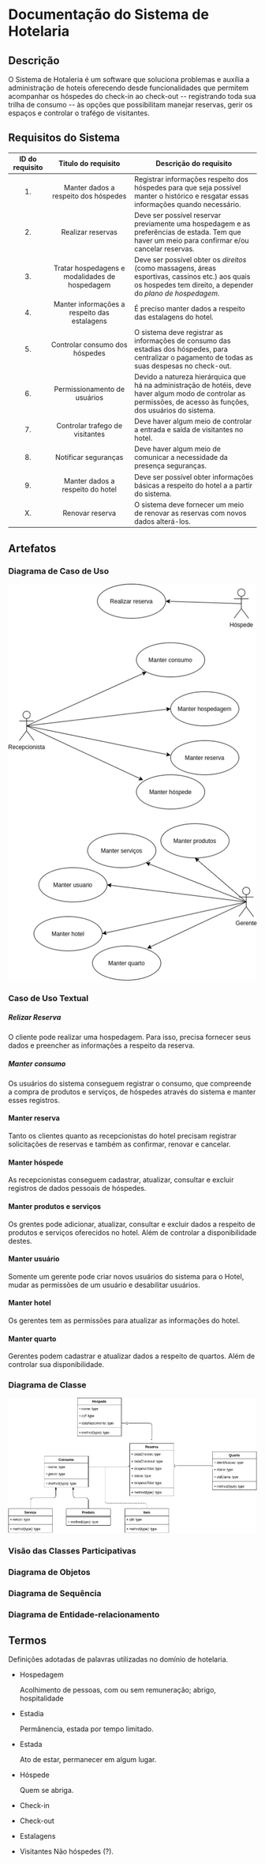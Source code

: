 # Documentação do Sistema de Hotelaria
## Descrição
O Sistema de Hotaleria é um software que soluciona problemas e auxília a administração de hoteis oferecendo desde funcionalidades que permitem acompanhar os hóspedes do check-in ao check-out -- registrando toda sua trilha de consumo -- às opções que possibilitam manejar reservas, gerir os espaços e controlar o trafégo de visitantes.

## Requisitos do Sistema
| ID do requisito | Titulo do requisito | Descrição do requisito |
|:------:|:-------------------:| ---------------------------------------
| 1. | Manter dados a respeito dos hóspedes | Registrar informações respeito dos hóspedes para que seja possível manter o histórico e resgatar essas informações quando necessário. |
| 2. | Realizar reservas | Deve ser possível reservar previamente uma hospedagem e as preferências de estada. Tem que haver um meio para confirmar e/ou cancelar reservas. |
| 3. | Tratar hospedagens e modalidades de hospedagem | Deve ser possível obter os _direitos_ (como massagens, áreas esportivas, cassinos etc.) aos quais os hospedes tem direito, a depender do _plano de hospedagem_. |
| 4. | Manter informações a respeito das estalagens  | É preciso manter dados a respeito das estalagens do hotel. |
| 5. | Controlar consumo dos hóspedes | O sistema deve registrar as informações de consumo das estadias dos hóspedes, para centralizar o pagamento de todas as suas despesas no check-out. |
| 6. | Permissionamento de usuários | Devido a natureza hierárquica que há na administração de hotéis, deve haver algum modo de controlar as permissões, de acesso às funções, dos usuários do sistema. |
| 7. | Controlar trafego de visitantes | Deve haver algum meio de controlar a entrada e saída de visitantes no hotel. |
| 8. | Notificar seguranças | Deve haver algum meio de comunicar a necessidade da presença seguranças. |
| 9. | Manter dados a respeito do hotel | Deve ser possível obter informações básicas a respeito do hotel a a partir do sistema. |
| X. | Renovar reserva | O sistema deve fornecer um meio de renovar as reservas com novos dados alterá-los. |
## Artefatos

### Diagrama de Caso de Uso

[<img src="https://raw.githubusercontent.com/henriqueyun/Hotel/master/docs/diagrams/Sistema%20de%20Hotelaria%20-%20Caso%20de%20Uso.png" href="(https://www.draw.io/#G1zjI4JMo-89LENNCCYuo0XHVBPLCT6b-I)"></img>](https://www.draw.io/#G1zjI4JMo-89LENNCCYuo0XHVBPLCT6b-I)
### Caso de Uso Textual

##### Relizar Reserva

O cliente pode realizar uma hospedagem. Para isso, precisa fornecer seus dados e preencher as informações a respeito da reserva.

##### Manter consumo

Os usuários do sistema conseguem registrar o consumo, que compreende a compra de produtos e serviços, de hóspedes através do sistema e manter esses registros.

#### Manter reserva

Tanto os clientes quanto as recepcionistas do hotel precisam registrar solicitações de reservas e também as confirmar, renovar e cancelar.

#### Manter hóspede

As recepcionistas conseguem cadastrar, atualizar, consultar e excluir registros de dados pessoais de hóspedes.

#### Manter produtos e serviços

Os grentes pode adicionar, atualizar, consultar e excluir dados a respeito de produtos e serviços oferecidos no hotel. Além de controlar a disponibilidade destes.

#### Manter usuário

Somente um gerente pode criar novos usuários do sistema para o Hotel, mudar as permissões de um usuário e desabilitar usuários.

#### Manter hotel

Os gerentes tem as permissões para atualizar as informações do hotel.

#### Manter quarto

Gerentes podem cadastrar e atualizar dados a respeito de quartos. Além de controlar sua disponibilidade.



### Diagrama de Classe
[<img src="https://raw.githubusercontent.com/henriqueyun/Hotel/master/docs/diagrams/Sistema%20de%20Hotelaria%20-%20Diagrama%20de%20Classe.png" href="(https://www.draw.io/#G1zjI4JMo-89LENNCCYuo0XHVBPLCT6b-I)"></img>](https://www.draw.io/#G19kg-91FQE2fpeHoDGOvHq9RuWNleIbQP)

### Visão das Classes Participativas
### Diagrama de Objetos
### Diagrama de Sequência
### Diagrama de Entidade-relacionamento

## Termos
Definições adotadas de palavras utilizadas no domínio de hotelaria.<br/>

* Hospedagem

  Acolhimento de pessoas, com ou sem remuneração; abrigo, hospitalidade

* Estadia

  Permânencia, estada por tempo limitado.

* Estada

  Ato de estar, permanecer em algum lugar.

* Hóspede

  Quem se abriga.
* Check-in
* Check-out
* Estalagens
* Visitantes
  Não hóspedes (?).
